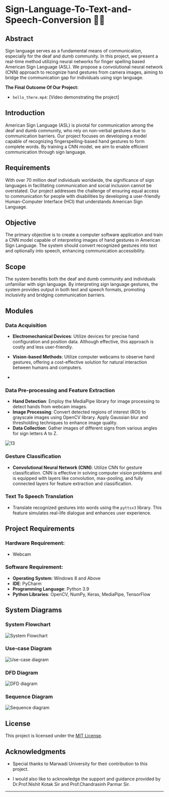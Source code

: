 # **Sign-Language-To-Text-and-Speech-Conversion 💬👋**

## **Abstract**

Sign language serves as a fundamental means of communication, especially for the deaf and dumb community. In this project, we present a real-time method utilizing neural networks for finger spelling based American Sign Language (ASL). We propose a convolutional neural network (CNN) approach to recognize hand gestures from camera images, aiming to bridge the communication gap for individuals using sign language.

**The Final Outcome Of Our Project:** 
- `hello_there.mp4`: [Video demonstrating the project]

## **Introduction**

American Sign Language (ASL) is pivotal for communication among the deaf and dumb community, who rely on non-verbal gestures due to communication barriers. Our project focuses on developing a model capable of recognizing fingerspelling-based hand gestures to form complete words. By training a CNN model, we aim to enable efficient communication through sign language.

## **Requirements**

With over 70 million deaf individuals worldwide, the significance of sign languages in facilitating communication and social inclusion cannot be overstated. Our project addresses the challenge of ensuring equal access to communication for people with disabilities by developing a user-friendly Human-Computer Interface (HCI) that understands American Sign Language.

## **Objective**

The primary objective is to create a computer software application and train a CNN model capable of interpreting images of hand gestures in American Sign Language. The system should convert recognized gestures into text and optionally into speech, enhancing communication accessibility.

## **Scope**

The system benefits both the deaf and dumb community and individuals unfamiliar with sign language. By interpreting sign language gestures, the system provides output in both text and speech formats, promoting inclusivity and bridging communication barriers.

## **Modules**

### **Data Acquisition**

- **Electromechanical Devices**: Utilize devices for precise hand configuration and position data. Although effective, this approach is costly and less user-friendly.
- **Vision-based Methods**: Utilize computer webcams to observe hand gestures, offering a cost-effective solution for natural interaction between humans and computers.

- 


### **Data Pre-processing and Feature Extraction**

- **Hand Detection**: Employ the MediaPipe library for image processing to detect hands from webcam images.
- **Image Processing**: Convert detected regions of interest (ROI) to grayscale images using OpenCV library. Apply Gaussian blur and thresholding techniques to enhance image quality.
- **Data Collection**: Gather images of different signs from various angles for sign letters A to Z.

![13](https://github.com/ShrutiNathavani/Sign-Language-To-Text-and-Speech/assets/77912009/174dc35f-e683-4bc8-9c89-1b6750d93850)
### **Gesture Classification**

- **Convolutional Neural Network (CNN)**: Utilize CNN for gesture classification. CNN is effective in solving computer vision problems and is equipped with layers like convolution, max-pooling, and fully connected layers for feature extraction and classification.

### **Text To Speech Translation**

- Translate recognized gestures into words using the `pyttsx3` library. This feature simulates real-life dialogue and enhances user experience.

## **Project Requirements**

### **Hardware Requirement:**
- Webcam

### **Software Requirement:**
- **Operating System**: Windows 8 and Above
- **IDE**: PyCharm
- **Programming Language**: Python 3.9
- **Python Libraries**: OpenCV, NumPy, Keras, MediaPipe, TensorFlow

## **System Diagrams**

### **System Flowchart**


![System Flowchart](https://github.com/ShrutiNathavani/Sign-Language-To-Text-and-Speech/assets/77912009/f6a9b8c3-a2b5-485b-977c-846bd689d5e9)


### **Use-case Diagram**


![Use-case diagram](https://github.com/ShrutiNathavani/Sign-Language-To-Text-and-Speech/assets/77912009/69e077ed-b12a-4a9a-9cb2-9d3d64b345f0)


### **DFD Diagram**


![DFD diagram](https://github.com/ShrutiNathavani/Sign-Language-To-Text-and-Speech/assets/77912009/85081d60-7dab-440f-b0f9-3f90b8a761d7)


### **Sequence Diagram**

![Sequence diagram](https://github.com/ShrutiNathavani/Sign-Language-To-Text-and-Speech/assets/77912009/f633d5c0-cbbf-43d4-a628-da79a46cfa88)


## **License**

This project is licensed under the [MIT License](LICENSE).

## **Acknowledgments**

- Special thanks to Marwadi University for their contribution to this project.

-  I would also like to acknowledge the support and guidance provided by Dr.Prof.Nishit Kotak Sir and Prof.Chandrasinh Parmar Sir.

---


